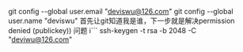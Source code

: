 git config --global user.email "deviswu@126.com"
git config --global user.name "deviswu"
首先让git知道我是谁，下一步就是解决permission denied (publickey)) 问题
i```
ssh-keygen -t rsa -b 2048 -C "deviwu@126.com"
``` 


